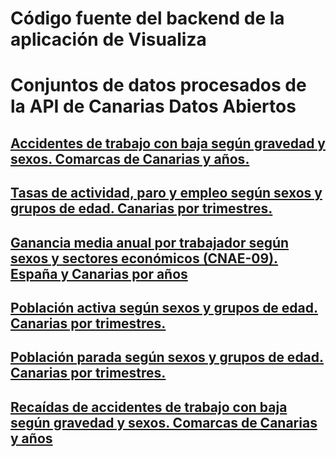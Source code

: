 # Código fuente del backend de la aplicación de Visualiza

# Conjuntos de datos procesados de la API de Canarias Datos Abiertos

## [Accidentes de trabajo con baja según gravedad y sexos. Comarcas de Canarias y años.](https://datos.canarias.es/catalogos/general/dataset/accidentes-de-trabajo-con-baja-segun-gravedad-y-sexos-comarcas-de-canarias-y-anos1)

## [Tasas de actividad, paro y empleo según sexos y grupos de edad. Canarias por trimestres.](https://datos.canarias.es/catalogos/general/dataset/tasas-de-actividad-paro-y-empleo-segun-sexos-y-grupos-de-edad-canarias-por-trimestres1)

## [Ganancia media anual por trabajador según sexos y sectores económicos (CNAE-09). España y Canarias por años](https://datos.canarias.es/catalogos/general/dataset/ganancia-media-anual-por-trabajador-segun-sexos-y-sectores-economicos-cnae-09-espana-y-canarias1)

## [Población activa según sexos y grupos de edad. Canarias por trimestres.](https://datos.canarias.es/catalogos/general/dataset/poblacion-activa-segun-sexos-y-grupos-de-edad-canarias-por-trimestres1)

## [Población parada según sexos y grupos de edad. Canarias por trimestres.](https://datos.canarias.es/catalogos/general/dataset/poblacion-parada-segun-sexos-y-grupos-de-edad-canarias-por-trimestres1)

## [Recaídas de accidentes de trabajo con baja según gravedad y sexos. Comarcas de Canarias y años](https://datos.canarias.es/catalogos/general/dataset/recaidas-de-accidentes-de-trabajo-con-baja-segun-gravedad-y-sexos-comarcas-de-canarias-y-anos1)
